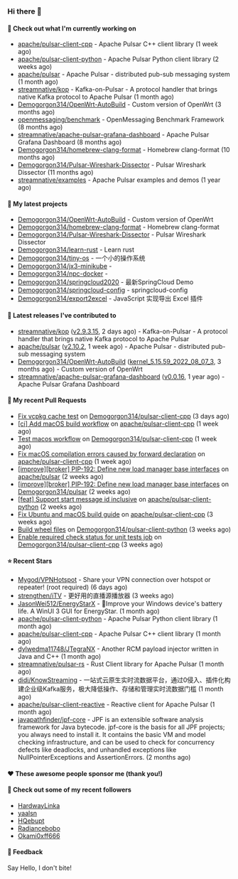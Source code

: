 ### Hi there 👋

#### 👷 Check out what I'm currently working on

- [apache/pulsar-client-cpp](https://github.com/apache/pulsar-client-cpp) - Apache Pulsar C&#43;&#43; client library (1 week ago)
- [apache/pulsar-client-python](https://github.com/apache/pulsar-client-python) - Apache Pulsar Python client library (2 weeks ago)
- [apache/pulsar](https://github.com/apache/pulsar) - Apache Pulsar - distributed pub-sub messaging system (1 month ago)
- [streamnative/kop](https://github.com/streamnative/kop) - Kafka-on-Pulsar - A protocol handler that brings native Kafka protocol to Apache Pulsar (1 month ago)
- [Demogorgon314/OpenWrt-AutoBuild](https://github.com/Demogorgon314/OpenWrt-AutoBuild) - Custom version of OpenWrt (3 months ago)
- [openmessaging/benchmark](https://github.com/openmessaging/benchmark) - OpenMessaging Benchmark Framework (8 months ago)
- [streamnative/apache-pulsar-grafana-dashboard](https://github.com/streamnative/apache-pulsar-grafana-dashboard) - Apache Pulsar Grafana Dashboard (8 months ago)
- [Demogorgon314/homebrew-clang-format](https://github.com/Demogorgon314/homebrew-clang-format) - Homebrew clang-format (10 months ago)
- [Demogorgon314/Pulsar-Wireshark-Dissector](https://github.com/Demogorgon314/Pulsar-Wireshark-Dissector) - Pulsar Wireshark Dissector (11 months ago)
- [streamnative/examples](https://github.com/streamnative/examples) - Apache Pulsar examples and demos (1 year ago)

#### 🌱 My latest projects

- [Demogorgon314/OpenWrt-AutoBuild](https://github.com/Demogorgon314/OpenWrt-AutoBuild) - Custom version of OpenWrt
- [Demogorgon314/homebrew-clang-format](https://github.com/Demogorgon314/homebrew-clang-format) - Homebrew clang-format
- [Demogorgon314/Pulsar-Wireshark-Dissector](https://github.com/Demogorgon314/Pulsar-Wireshark-Dissector) - Pulsar Wireshark Dissector
- [Demogorgon314/learn-rust](https://github.com/Demogorgon314/learn-rust) - Learn rust
- [Demogorgon314/tiny-os](https://github.com/Demogorgon314/tiny-os) - 一个小的操作系统
- [Demogorgon314/jx3-minikube](https://github.com/Demogorgon314/jx3-minikube) - 
- [Demogorgon314/npc-docker](https://github.com/Demogorgon314/npc-docker) - 
- [Demogorgon314/springcloud2020](https://github.com/Demogorgon314/springcloud2020) - 最新SpringCloud Demo
- [Demogorgon314/springcloud-config](https://github.com/Demogorgon314/springcloud-config) - springcloud-config 
- [Demogorgon314/export2excel](https://github.com/Demogorgon314/export2excel) - JavaScript 实现导出 Excel 插件

#### 🔭 Latest releases I've contributed to

- [streamnative/kop](https://github.com/streamnative/kop) ([v2.9.3.15](https://github.com/streamnative/kop/releases/tag/v2.9.3.15), 2 days ago) - Kafka-on-Pulsar - A protocol handler that brings native Kafka protocol to Apache Pulsar
- [apache/pulsar](https://github.com/apache/pulsar) ([v2.10.2](https://github.com/apache/pulsar/releases/tag/v2.10.2), 1 week ago) - Apache Pulsar - distributed pub-sub messaging system
- [Demogorgon314/OpenWrt-AutoBuild](https://github.com/Demogorgon314/OpenWrt-AutoBuild) ([kernel_5.15.59_2022_08_07_3](https://github.com/Demogorgon314/OpenWrt-AutoBuild/releases/tag/kernel_5.15.59_2022_08_07_3), 3 months ago) - Custom version of OpenWrt
- [streamnative/apache-pulsar-grafana-dashboard](https://github.com/streamnative/apache-pulsar-grafana-dashboard) ([v0.0.16](https://github.com/streamnative/apache-pulsar-grafana-dashboard/releases/tag/v0.0.16), 1 year ago) - Apache Pulsar Grafana Dashboard

#### 🔨 My recent Pull Requests

- [Fix vcpkg cache test](https://github.com/Demogorgon314/pulsar-client-cpp/pull/3) on [Demogorgon314/pulsar-client-cpp](https://github.com/Demogorgon314/pulsar-client-cpp) (3 days ago)
- [[ci] Add macOS build workflow](https://github.com/apache/pulsar-client-cpp/pull/68) on [apache/pulsar-client-cpp](https://github.com/apache/pulsar-client-cpp) (1 week ago)
- [Test macos workflow](https://github.com/Demogorgon314/pulsar-client-cpp/pull/2) on [Demogorgon314/pulsar-client-cpp](https://github.com/Demogorgon314/pulsar-client-cpp) (1 week ago)
- [Fix macOS compilation errors caused by forward declaration](https://github.com/apache/pulsar-client-cpp/pull/67) on [apache/pulsar-client-cpp](https://github.com/apache/pulsar-client-cpp) (1 week ago)
- [[improve][broker] PIP-192: Define new load manager base interfaces](https://github.com/apache/pulsar/pull/18084) on [apache/pulsar](https://github.com/apache/pulsar) (2 weeks ago)
- [[improve][broker] PIP-192: Define new load manager base interfaces](https://github.com/Demogorgon314/pulsar/pull/4) on [Demogorgon314/pulsar](https://github.com/Demogorgon314/pulsar) (2 weeks ago)
- [[feat] Support start message id inclusive](https://github.com/apache/pulsar-client-python/pull/19) on [apache/pulsar-client-python](https://github.com/apache/pulsar-client-python) (2 weeks ago)
- [Fix Ubuntu and macOS build guide](https://github.com/apache/pulsar-client-cpp/pull/44) on [apache/pulsar-client-cpp](https://github.com/apache/pulsar-client-cpp) (3 weeks ago)
- [Build wheel files](https://github.com/Demogorgon314/pulsar-client-python/pull/1) on [Demogorgon314/pulsar-client-python](https://github.com/Demogorgon314/pulsar-client-python) (3 weeks ago)
- [Enable required check status for unit tests job](https://github.com/Demogorgon314/pulsar-client-cpp/pull/1) on [Demogorgon314/pulsar-client-cpp](https://github.com/Demogorgon314/pulsar-client-cpp) (3 weeks ago)

#### ⭐ Recent Stars

- [Mygod/VPNHotspot](https://github.com/Mygod/VPNHotspot) - Share your VPN connection over hotspot or repeater! (root required) (6 days ago)
- [strengthen/iTV](https://github.com/strengthen/iTV) - 更好用的直播源播放器 (3 weeks ago)
- [JasonWei512/EnergyStarX](https://github.com/JasonWei512/EnergyStarX) - 🔋Improve your Windows device&#39;s battery life. A WinUI 3 GUI for EnergyStar. (1 month ago)
- [apache/pulsar-client-python](https://github.com/apache/pulsar-client-python) - Apache Pulsar Python client library (1 month ago)
- [apache/pulsar-client-cpp](https://github.com/apache/pulsar-client-cpp) - Apache Pulsar C&#43;&#43; client library (1 month ago)
- [dylwedma11748/JTegraNX](https://github.com/dylwedma11748/JTegraNX) - Another RCM payload injector written in Java and C&#43;&#43; (1 month ago)
- [streamnative/pulsar-rs](https://github.com/streamnative/pulsar-rs) - Rust Client library for Apache Pulsar (1 month ago)
- [didi/KnowStreaming](https://github.com/didi/KnowStreaming) - 一站式云原生实时流数据平台，通过0侵入、插件化构建企业级Kafka服务，极大降低操作、存储和管理实时流数据门槛 (1 month ago)
- [apache/pulsar-client-reactive](https://github.com/apache/pulsar-client-reactive) - Reactive client for Apache Pulsar (1 month ago)
- [javapathfinder/jpf-core](https://github.com/javapathfinder/jpf-core) - JPF is an extensible software analysis framework for Java bytecode. jpf-core is the basis for all JPF projects; you always need to install it. It contains the basic VM and model checking infrastructure, and can be used to check for concurrency defects like deadlocks, and unhandled exceptions like NullPointerExceptions and AssertionErrors. (2 months ago)

#### ❤️ These awesome people sponsor me (thank you!)


#### 👯 Check out some of my recent followers

- [HardwayLinka](https://github.com/HardwayLinka)
- [yaalsn](https://github.com/yaalsn)
- [HQebupt](https://github.com/HQebupt)
- [Radiancebobo](https://github.com/Radiancebobo)
- [Okami0xff666](https://github.com/Okami0xff666)

#### 💬 Feedback

Say Hello, I don't bite!

